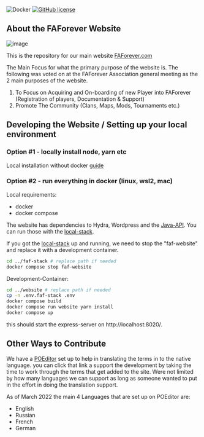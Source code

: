 ![Docker](https://github.com/FAForever/website/actions/workflows/release.yml/badge.svg?branch=develop)
[![GitHub license](https://img.shields.io/github/license/FAForever/website)](https://github.com/FAForever/website)

## About the FAForever Website

![image](https://user-images.githubusercontent.com/96269542/213524773-227d8e6a-f932-4d79-8f72-c671bd73ce02.png)

This is the repository for our main website [FAForever.com](https://www.faforever.com)

The Main Focus for what the primary purpose of the website is. The following was voted on at the FAForever Association general meeting as the 2 main purposes of the website.

1. To Focus on Acquiring and On-boarding of new Player into FAForever (Registration of players, Documentation & Support)
2. Promote The Community (Clans, Maps, Mods, Tournaments etc.)

## Developing the Website / Setting up your local environment

### Option #1 - locally install node, yarn etc
Local installation without docker [guide](https://github.com/FAForever/website/wiki/Setting-up-a-local-environment-for-the-website)

### Option #2 - run everything in docker (linux, wsl2, mac)
Local requirements:
- docker
- docker compose

The website has dependencies to Hydra, Wordpress and the [Java-API](https://github.com/FAForever/faf-java-api).
You can run those with the [local-stack](https://github.com/FAForever/faf-stack).

If you got the [local-stack](https://github.com/FAForever/faf-stack) up and running, we need to stop the "faf-website" and replace it with a development container.
````bash
cd ../faf-stack # replace path if needed
docker compose stop faf-website
````

Development-Container:
`````bash
cd ../website # replace path if needed
cp -n .env.faf-stack .env
docker compose build 
docker compose run website yarn install
docker compose up 
`````

this should start the express-server on http://localhost:8020/.

## Other Ways to Contribute

We have a [POEditor](https://poeditor.com/join/project/vZ9QmP0fmb) set up to help in translating the terms in to the native language. you can click that link a
support the development by taking the time to work through the terms that get added to the site. Were not limited by how many languages we can support as long as someone wanted to put in the effort
in doing the translation support.

As of March 2022 the main 4 Languages that are set up on POEditor are:
- English
- Russian
- French
- German


